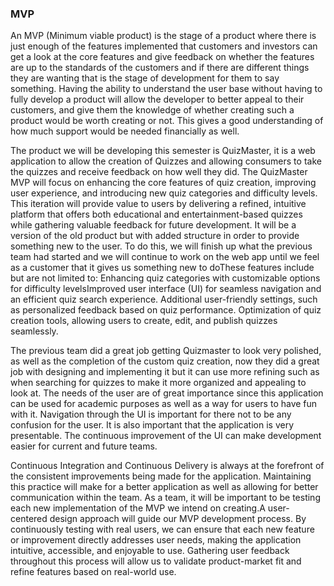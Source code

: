 ### MVP 
   
An MVP (Minimum viable product) is the stage of a product where there is just enough of the features implemented that customers and investors can get a look at the core features and give feedback on whether the features are up to the standards of the customers and if there are different things they are wanting that is the stage of development for them to say something. Having the ability to understand the user base without having to fully develop a product will allow the developer to better appeal to their customers, and give them the knowledge of whether creating such a product would be worth creating or not. This gives a good understanding of how much support would be needed financially as well.

The product we will be developing this semester is QuizMaster, it is a web application to allow the creation of Quizzes and allowing consumers to take the quizzes and receive feedback on how well they did. The QuizMaster MVP will focus on enhancing the core features of quiz creation, improving user experience, and introducing new quiz categories and difficulty levels. This iteration will provide value to users by delivering a refined, intuitive platform that offers both educational and entertainment-based quizzes while gathering valuable feedback for future development. It will be a version of the old product but with added structure in order to provide something new to the user. To do this, we will finish up what the previous team had started and we will continue to work on the web app until we feel as a customer that it gives us something new to doThese features include but are not limited to: Enhancing quiz categories with customizable options for difficulty levelsImproved user interface (UI) for seamless navigation and an efficient quiz search experience. Additional user-friendly settings, such as personalized feedback based on quiz performance. Optimization of quiz creation tools, allowing users to create, edit, and publish quizzes seamlessly.

The previous team did a great job getting Quizmaster to look very polished, as well as the completion of the custom quiz creation, now they did a great job with designing and implementing it but it can use more refining such as when searching for quizzes to make it more organized and appealing to look at. The needs of the user are of great importance since this application can be used for academic purposes as well as a way for users to have fun with it. Navigation through the UI is important for there not to be any confusion for the user. It is also important that the application is very presentable. The continuous improvement of the UI can make development easier for current and future teams.

Continuous Integration and Continuous Delivery is always at the forefront of the consistent improvements being made for the application. Maintaining this practice will make for a better application as well as allowing for better communication within the team. As a team, it will be important to be testing each new implementation of the MVP we intend on creating.A user-centered design approach will guide our MVP development process. By continuously testing with real users, we can ensure that each new feature or improvement directly addresses user needs, making the application intuitive, accessible, and enjoyable to use. Gathering user feedback throughout this process will allow us to validate product-market fit and refine features based on real-world use.
